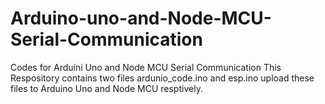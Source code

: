 # Arduino-uno-and-Node-MCU-Serial-Communication
Codes for Arduini Uno and Node MCU Serial Communication
This Respository contains two files ardunio_code.ino and esp.ino upload these files to Arduino Uno and Node MCU resptively.
